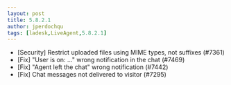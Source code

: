 ```yaml
---
layout: post
title: 5.8.2.1
author: jperdochqu
tags: [ladesk,LiveAgent,5.8.2.1]
---
```


- [Security] Restrict uploaded files using MIME types, not suffixes (#7361)
- [Fix] "User is on: ..." wrong notification in the chat (#7469)
- [Fix] "Agent left the chat" wrong notification (#7442)
- [Fix] Chat messages not delivered to visitor (#7295)

